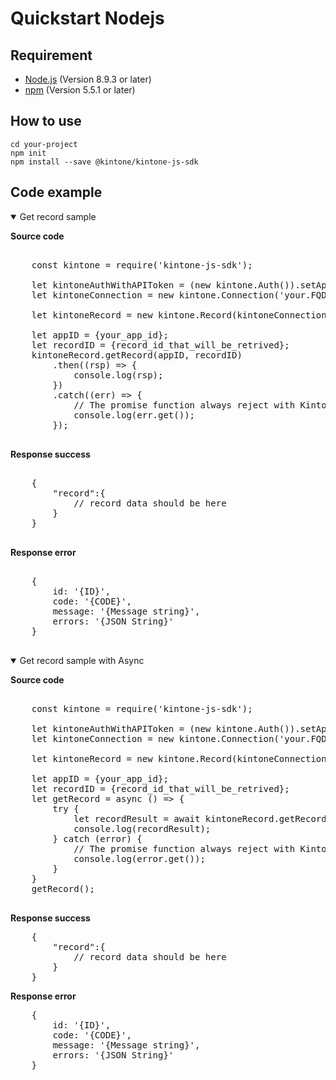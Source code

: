 # Quickstart Nodejs

## Requirement

* [Node.js](https://nodejs.org/en/) (Version 8.9.3 or later)
* [npm](https://www.npmjs.com/package/extract-text-webpack-plugin) (Version 5.5.1 or later)

## How to use

```shell
cd your-project
npm init
npm install --save @kintone/kintone-js-sdk
```

## Code example

<details class="tab-container" open>
<Summary>Get record sample</Summary>

<strong class="tab-name">Source code</strong>
<pre class="inline-code">

    const kintone = require('kintone-js-sdk');

    let kintoneAuthWithAPIToken = (new kintone.Auth()).setApiToken('MY_TOKEN');
    let kintoneConnection = new kintone.Connection('your.FQDN.tld', kintoneAuthWithAPIToken);

    let kintoneRecord = new kintone.Record(kintoneConnection);

    let appID = {your_app_id};
    let recordID = {record_id_that_will_be_retrived};
    kintoneRecord.getRecord(appID, recordID)
        .then((rsp) => {
            console.log(rsp);
        })
        .catch((err) => {
            // The promise function always reject with KintoneAPIExeption
            console.log(err.get());
        });

</pre>
<strong class="tab-name">Response success</strong>
<pre class="inline-code">

    {
        "record":{
            // record data should be here
        }
    }

</pre>
<strong class="tab-name">Response error</strong>
<pre class="inline-code">

    {
        id: '{ID}',
        code: '{CODE}',
        message: '{Message string}',
        errors: '{JSON String}'
    }

</pre>
</details>

<details class="tab-container" open>
<Summary>Get record sample with Async</Summary>

<strong class="tab-name">Source code</strong>

<pre class="inline-code">

    const kintone = require('kintone-js-sdk');

    let kintoneAuthWithAPIToken = (new kintone.Auth()).setApiToken('MY_TOKEN');
    let kintoneConnection = new kintone.Connection('your.FQDN', kintoneAuthWithAPIToken);

    let kintoneRecord = new kintone.Record(kintoneConnection);

    let appID = {your_app_id};
    let recordID = {record_id_that_will_be_retrived};
    let getRecord = async () => {
        try {
            let recordResult = await kintoneRecord.getRecord(appID, recordID);
            console.log(recordResult);
        } catch (error) {
            // The promise function always reject with KintoneAPIExeption
            console.log(error.get());
        }
    }
    getRecord();

</pre>

<strong class="tab-name">Response success</strong>

<pre class="inline-code">
    {
        "record":{
            // record data should be here
        }
    }
</pre>

<strong class="tab-name">Response error</strong>

<pre class="inline-code">
    { 
        id: '{ID}',
        code: '{CODE}',
        message: '{Message string}',
        errors: '{JSON String}'
    }
</pre>

</details>